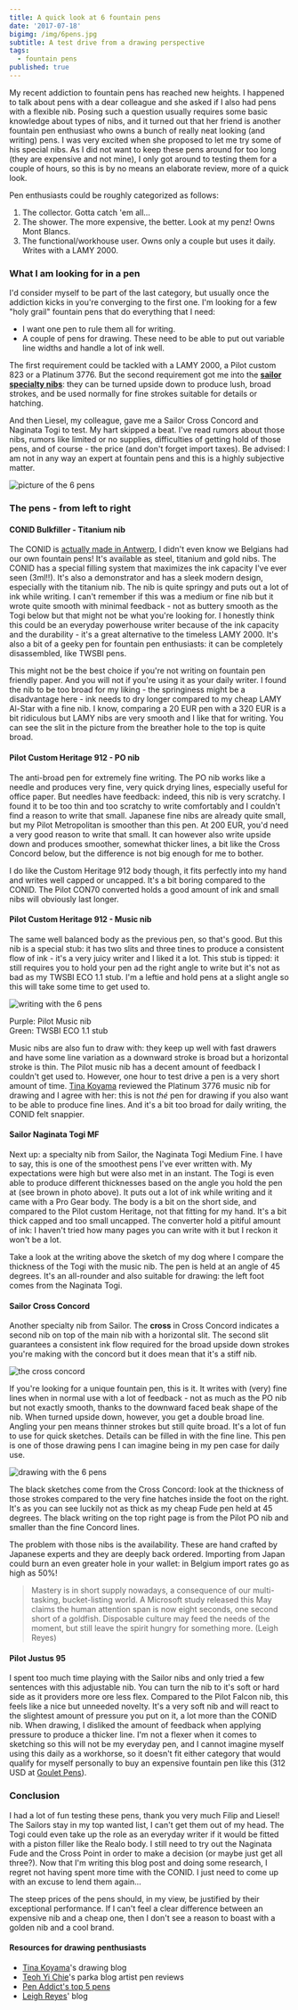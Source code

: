 ```yaml
---
title: A quick look at 6 fountain pens
date: '2017-07-18'
bigimg: /img/6pens.jpg
subtitle: A test drive from a drawing perspective
tags:
  - fountain pens
published: true
---
```


My recent addiction to fountain pens has reached new heights. I happened to talk about pens with a dear colleague and she asked if I also had pens with a flexible nib. Posing such a question usually requires some basic knowledge about types of nibs, and it turned out that her friend is another fountain pen enthusiast who owns a bunch of really neat looking (and writing) pens. I was very excited when she proposed to let me try some of his special nibs. As I did not want to keep these pens around for too long (they are expensive and not mine), I only got around to testing them for a couple of hours, so this is by no means an elaborate review, more of a quick look. 

Pen enthusiasts could be roughly categorized as follows:

1. The collector. Gotta catch 'em all... 
2. The shower. The more expensive, the better. Look at my penz! Owns Mont Blancs.
3. The functional/workhouse user. Owns only a couple but uses it daily. Writes with a LAMY 2000.

### What I am looking for in a pen

I'd consider myself to be part of the last category, but usually once the addiction kicks in you're converging to the first one. I'm looking for a few "holy grail" fountain pens that do everything that I need:

- I want one pen to rule them all for writing.
- A couple of pens for drawing. These need to be able to put out variable line widths and handle a lot of ink well.

The first requirement could be tackled with a LAMY 2000, a Pilot custom 823 or a Platinum 3776. But the second requirement got me into the **[sailor specialty nibs](https://www.nibs.com/content/sailor-specialty-nibs)**: they can be turned upside down to produce lush, broad strokes, and be used normally for fine strokes suitable for details or hatching. 

And then Liesel, my colleague, gave me a Sailor Cross Concord and Naginata Togi to test. My hart skipped a beat. I've read rumors about those nibs, rumors like limited or no supplies, difficulties of getting hold of those pens, and of course - the price (and don't forget import taxes). Be advised: I am not in any way an expert at fountain pens and this is a highly subjective matter.

![picture of the 6 pens](/img/6pens-detail.jpg)

### The pens - from left to right

#### CONID Bulkfiller - Titanium nib

The CONID is [actually made in Antwerp](http://www.conidpen.com/index.cfm?fuseaction=makingof), I didn't even know we Belgians had our own fountain pens! It's available as steel, titanium and gold nibs. The CONID has a special filling system that maximizes the ink capacity I've ever seen (3ml!!). It's also a demonstrator and has a sleek modern design, especially with the titanium nib. The nib is quite springy and puts out a lot of ink while writing. I can't remember if this was a medium or fine nib but it wrote quite smooth with minimal feedback - not as buttery smooth as the Togi below but that might not be what you're looking for. I honestly think this could be an everyday powerhouse writer because of the ink capacity and the durability - it's a great alternative to the timeless LAMY 2000. It's also a bit of a geeky pen for fountain pen enthusiasts: it can be completely disassembled, like  TWSBI pens. 

This might not be the best choice if you're not writing on fountain pen friendly paper. And you will not if you're using it as your daily writer. I found the nib to be too broad for my liking - the springiness might be a disadvantage here - ink needs to dry longer compared to my cheap LAMY Al-Star with a fine nib. I know, comparing a 20 EUR pen with a 320 EUR is a bit ridiculous but LAMY nibs are very smooth and I like that for writing. You can see the slit in the picture from the breather hole to the top is quite broad. 

#### Pilot Custom Heritage 912 - PO nib

The anti-broad pen for extremely fine writing. The PO nib works like a needle and produces very fine, very quick drying lines, especially useful for office paper. But needles have feedback: indeed, this nib is very scratchy. I found it to be too thin and too scratchy to write comfortably and I couldn't find a reason to write that small. Japanese fine nibs are already quite small, but my Pilot Metropolitan is smoother than this pen. At 200 EUR, you'd need a very good reason to write that small. It can however also write upside down and produces smoother, somewhat thicker lines, a bit like the Cross Concord below, but the difference is not big enough for me to bother. 

I do like the Custom Heritage 912 body though, it fits perfectly into my hand and writes well capped or uncapped. It's a bit boring compared to the CONID. The Pilot CON70 converted holds a good amount of ink and small nibs will obviously last longer. 

#### Pilot Custom Heritage 912 - Music nib

The same well balanced body as the previous pen, so that's good. But this nib is a special stub: it has two slits and three tines to produce a consistent flow of ink - it's a very juicy writer and I liked it a lot. This stub is tipped: it still requires you to hold your pen ad the right angle to write but it's not as bad as my TWSBI ECO 1.1 stub. I'm a leftie and hold pens at a slight angle so this will take some time to get used to.

![writing with the 6 pens](/img/6pens-writing.jpg)

Purple: Pilot Music nib<br/>
Green: TWSBI ECO 1.1 stub

Music nibs are also fun to draw with: they keep up well with fast drawers and have some line variation as a downward stroke is broad but a horizontal stroke is thin. The Pilot music nib has a decent amount of feedback I couldn't get used to. However, one hour to test drive a pen is a very short amount of time. [Tina Koyama](http://tina-koyama.blogspot.be/2015/03/epic-pen-search-and-discovery-part-6.html) reviewed the Platinum 3776 music nib for drawing and I agree with her: this is not _thé_ pen for drawing if you also want to be able to produce fine lines. And it's a bit too broad for daily writing, the CONID felt snappier. 

#### Sailor Naginata Togi MF

Next up: a specialty nib from Sailor, the Naginata Togi Medium Fine. I have to say, this is one of the smoothest pens I've ever written with. My expectations were high but were also met in an instant. The Togi is even able to produce different thicknesses based on the angle you hold the pen at (see brown in photo above). It puts out a lot of ink while writing and it came with a Pro Gear body. The body is a bit on the short side, and compared to the Pilot custom Heritage, not that fitting for my hand. It's a bit thick capped and too small uncapped. The converter hold a pitiful amount of ink: I haven't tried how many pages you can write with it but I reckon it won't be a lot. 

Take a look at the writing above the sketch of my dog where I compare the thickness of the Togi with the music nib. The pen is held at an angle of 45 degrees. It's an all-rounder and also suitable for drawing: the left foot comes from the Naginata Togi.  

#### Sailor Cross Concord

Another specialty nib from Sailor. The **cross** in Cross Concord indicates a second nib on top of the main nib with a horizontal slit. The second slit guarantees a consistent ink flow required for the broad upside down strokes you're making with the concord but it does mean that it's a stiff nib. 

![the cross concord](/img/6pens-concord.jpg)

If you're looking for a unique fountain pen, this is it. It writes with (very) fine lines when in normal use with a lot of feedback - not as much as the PO nib but not exactly smooth, thanks to the downward faced beak shape of the nib. When turned upside down, however, you get a double broad line. Angling your pen means thinner strokes but still quite broad. It's a lot of fun to use for quick sketches. Details can be filled in with the fine line. This pen is one of those drawing pens I can imagine being in my pen case for daily use. 

![drawing with the 6 pens](/img/6pens-drawing.jpg)

The black sketches come from the Cross Concord: look at the thickness of those strokes compared to the very fine hatches inside the foot on the right. It's as you can see luckily not as thick as my cheap Fude pen held at 45 degrees. The black writing on the top right page is from the Pilot PO nib and smaller than the fine Concord lines. 

The problem with those nibs is the availability. These are hand crafted by Japanese experts and they are deeply back ordered. Importing from Japan could burn an even greater hole in your wallet: in Belgium import rates go as high as 50%! 

> Mastery is in short supply nowadays, a consequence of our multi-tasking, bucket-listing world. A Microsoft study released this May claims the human attention span is now eight seconds, one second short of a goldfish. Disposable culture may feed the needs of the moment, but still leave the spirit hungry for something more. (Leigh Reyes)

#### Pilot Justus 95

I spent too much time playing with the Sailor nibs and only tried a few sentences with this adjustable nib. You can turn the nib to it's soft or hard side as it providers more ore less flex. Compared to the Pilot Falcon nib, this feels like a nice but unneeded novelty. It's a very soft nib and will react to the slightest amount of pressure you put on it, a lot more than the CONID nib. When drawing, I disliked the amount of feedback when applying pressure to produce a thicker line. I'm not a flexer when it comes to sketching so this will not be my everyday pen, and I cannot imagine myself using this daily as a workhorse, so it doesn't fit either category that would qualify for myself personally to buy an expensive fountain pen like this (312 USD at [Goulet Pens](https://www.gouletpens.com/pilot-justus-95-fountain-pen-black-fine/p/PN60591)). 

### Conclusion

I had a lot of fun testing these pens, thank you very much Filip and Liesel! The Sailors stay in my top wanted list, I can't get them out of my head. The Togi could even take up the role as an everyday writer if it would be fitted with a piston filler like the Realo body. I still need to try out the Naginata Fude and the Cross Point in order to make a decision (or maybe just get all three?). Now that I'm writing this blog post and doing some research, I regret not having spent more time with the CONID. I just need to come up with an excuse to lend them again... 

The steep prices of the pens should, in my view, be justified by their exceptional performance. If I can't feel a clear difference between an expensive nib and a cheap one, then I don't see a reason to boast with a golden nib and a cool brand. 

#### Resources for drawing penthusiasts

- [Tina Koyama](http://tina-koyama.blogspot.be)'s drawing blog
- [Teoh Yi Chie](http://www.parkablogs.com/)'s parka blog artist pen reviews
- [Pen Addict's top 5 pens](https://www.penaddict.com/top-5-pens/)
- [Leigh Reyes](http://www.leighreyes.com/)' blog
